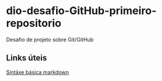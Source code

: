# dio-desafio-GitHub-primeiro-repositorio
Desafio de projeto sobre Git/GitHub

## Links úteis
[Sintáxe básica markdown](https://markdown.net.br/sintaxe-basica/)
